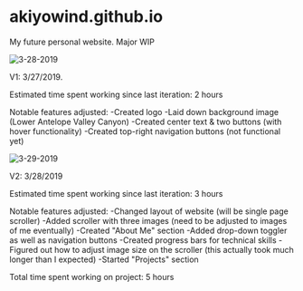 # akiyowind.github.io
My future personal website. Major WIP

![3-28-2019](https://user-images.githubusercontent.com/14877762/55217822-ac20a480-51bd-11e9-81b3-9a9b4c22fab9.png)

V1: 3/27/2019.

Estimated time spent working since last iteration: 2 hours

Notable features adjusted:
-Created logo
-Laid down background image (Lower Antelope Valley Canyon)
-Created center text & two buttons (with hover functionality)
-Created top-right navigation buttons (not functional yet)


![3-29-2019](https://user-images.githubusercontent.com/14877762/55218013-1afdfd80-51be-11e9-88e7-195d3a4eda2a.png)

V2: 3/28/2019

Estimated time spent working since last iteration: 3 hours

Notable features adjusted:
-Changed layout of website (will be single page scroller)
-Added scroller with three images (need to be adjusted to images of me eventually)
-Created "About Me" section
-Added drop-down toggler as well as navigation buttons
-Created progress bars for technical skills
-Figured out how to adjust image size on the scroller (this actually took much longer than I expected)
-Started "Projects" section

Total time spent working on project: 5 hours
